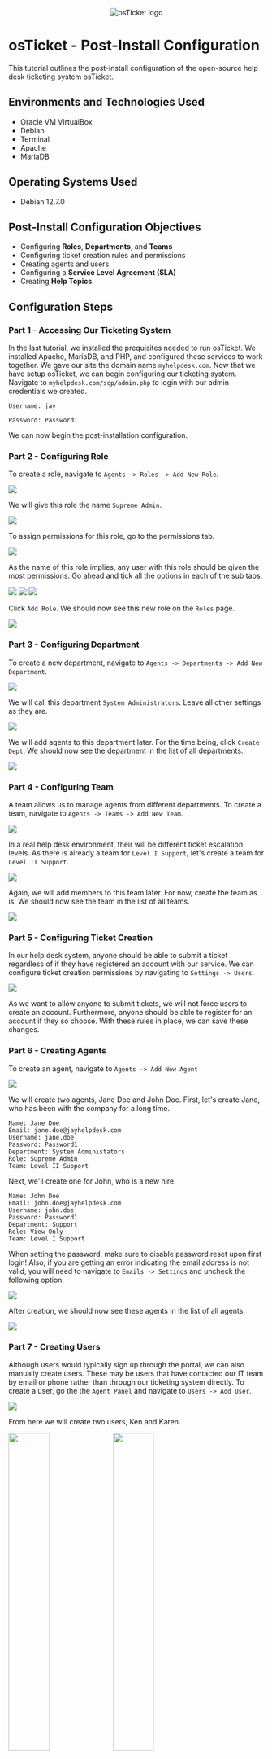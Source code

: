 <p align="center">
<img src="https://i.imgur.com/Clzj7Xs.png" alt="osTicket logo"/>
</p>

<h1>osTicket - Post-Install Configuration</h1>
This tutorial outlines the post-install configuration of the open-source help desk ticketing system osTicket.<br />

<!-- 
<h2>Video Demonstration</h2>

- ### [YouTube: How To Configure osTicket, post-installation](https://www.youtube.com)
 -->

<h2>Environments and Technologies Used</h2>

- Oracle VM VirtualBox
- Debian
- Terminal
- Apache
- MariaDB

<h2>Operating Systems Used </h2>

- Debian 12.7.0

<h2>Post-Install Configuration Objectives</h2>

- Configuring **Roles**, **Departments**, and **Teams**
- Configuring ticket creation rules and permissions
- Creating agents and users
- Configuring a **Service Level Agreement (SLA)**
- Creating **Help Topics**

<h2>Configuration Steps</h2>

<h3>Part 1 - Accessing Our Ticketing System</h3>

In the last tutorial, we installed the prequisites needed to run  osTicket. We installed Apache, MariaDB, and PHP, and configured these services to work together. We gave our site the domain name `myhelpdesk.com`. Now that we have setup osTicket, we can begin configuring our ticketing system. Navigate to `myhelpdesk.com/scp/admin.php` to login with our admin credentials we created.

`Username: jay`

`Password: Password1`

We can now begin the post-installation configuration.

<h3>Part 2 - Configuring Role</h3>

To create a role, navigate to `Agents -> Roles -> Add New Role`.

<img src="images/CreateRole_1.png" />

We will give this role the name `Supreme Admin`.

<img src="images/CreateRole_2.png" />

To assign permissions for this role, go to the permissions tab.

<img src="images/CreateRole_3.png" />

As the name of this role implies, any user with this role should be given the most permissions. Go ahead and tick all the options in each of the sub tabs.

<img src="images/CreateRole_4.png" />

<img src="images/CreateRole_5.png" />

<img src="images/CreateRole_6.png" />

Click `Add Role`. We should now see this new role on the `Roles` page.

<img src="images/CreateRole_7.png" />

<h3>Part 3 - Configuring Department</h3>

To create a new department, navigate to `Agents -> Departments -> Add New Department`.

<img src="images/CreateDepartment_1.png" />

We will call this department `System Administrators`. Leave all other settings as they are.

<img src="images/CreateDepartment_2.png" />

We will add agents to this department later. For the time being, click `Create Dept`. We should now see the department in the list of all departments.

<img src="images/CreateDepartment_3.png" />

<h3>Part 4 - Configuring Team</h3>

A team allows us to manage agents from different departments. To create a team, navigate to `Agents -> Teams -> Add New Team`.

<img src="images/CreateTeam_1.png" />

In a real help desk environment, their will be different ticket escalation levels. As there is already a team for `Level I Support`, let's create a team for `Level II Support`.

<img src="images/CreateTeam_2.png" />

Again, we will add members to this team later. For now, create the team as is. We should now see the team in the list of all teams.

<img src="images/CreateTeam_3.png" />

<h3>Part 5 - Configuring Ticket Creation</h3>

In our help desk system, anyone should be able to submit a ticket regardless of if they have registered an account with our service. We can configure ticket creation permissions by navigating to `Settings -> Users`.

<img src="images/ConfigureTicketPermissions_1.png" />

As we want to allow anyone to submit tickets, we will not force users to create an account. Furthermore, anyone should be able to register for an account if they so choose. With these rules in place, we can save these changes.

<h3>Part 6 - Creating Agents</h3>

To create an agent, navigate to `Agents -> Add New Agent`

<img src="images/CreateAgent.png" />

We will create two agents, Jane Doe and John Doe. First, let's create Jane, who has been with the company for a long time.

```
Name: Jane Doe
Email: jane.doe@jayhelpdesk.com
Username: jane.doe
Password: Password1
Department: System Administators
Role: Supreme Admin
Team: Level II Support
```

Next, we'll create one for John, who is a new hire.

```
Name: John Doe
Email: john.doe@jayhelpdesk.com
Username: john.doe
Password: Password1
Department: Support
Role: View Only
Team: Level I Support
```

When setting the password, make sure to disable password reset upon first login! Also, if you are getting an error indicating the email address is not valid, you will need to navigate to `Emails -> Settings` and uncheck the following option.

<img src="images/DisableEmailVerification.png" />

After creation, we should now see these agents in the list of all agents.

<img src="images/AgentsCreated.png" />

<h3>Part 7 - Creating Users</h3>

Although users would typically sign up through the portal, we can also manually create users. These may be users that have contacted our IT team by email or phone rather than through our ticketing system directly. To create a user, go the the `Agent Panel` and navigate to `Users -> Add User`.

<img src="images/CreateUser.png" />

From here we will create two users, Ken and Karen.

<img src="images/CreateUser_Ken.png"   height="40%" width="40%" />
<img src="images/CreateUser_Karen.png" height="40%" width="40%" />

After creation, we should now see these users in the list of all users.

<img src="images/User_Directory.png" />

Notice that if we go to any of these users, we have an option to register them for an account.

<img src="images/User_Karen.png" />

We can choose to send them an email link to register from, or set their account up for them with a temporary password.

<h3>Part 8 - Configuring SLA</h3>

An SLA (Service-Level Agreement) is a commitment between a service provider and a client. Particular aspects of the service – quality, availability, responsibilities – are agreed between the service provider and the service user. Depending on the organization, they might have an SLA in place such that certain tickets must be responded to and/or resolved within a certain time period. With this in mind we can create three different SLA plans:

- **Sev-A** (1 hour, 24/7)
- **Sev-B** (4 hours, 24/7)
- **Sev-C** (8 hours, business hours)

To create these, go to the `Admin Panel` and navigate to `Manage -> SLA -> Add New SLA Plan`.

<img src="images/CreateSLA.png" />

Once created, we should see these SLA Plans in the list of all plans.

<img src="images/SLA_Plans_Created.png" />

Now when an agent sees an open ticket, they can assign it a severity level as according to the SLA policy.

<h3>Part 9 - Creating Help Topics</h3>

Help topics allow agents to broadly categorize tickets for better organization and management. To create a help topic, navigate to `Manage -> Help Topics -> Add New Help Topic`.

<img src="images/CreateHelpTopic.png" />

We will create the following help topics:

- Business Critical Outage
- Personal Computer Issues
- Password Reset
- Equipment Request

We can choose to put these topics under parent topics to better organize. For example, the first three topics can be under the `Report a Problem` topic and the last topic can be under the `General Inquiry` topic.

<img src="images/HelpTopicsCreated.png" />

Congratulations! We have now completed the post-installation configuration of osTicket and can now begin using our ticketing system.
